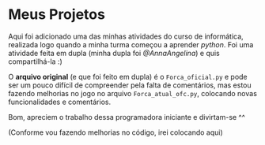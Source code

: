 # Meus Projetos
Aqui foi adicionado uma das minhas atividades do curso de informática, realizada logo quando a minha turma começou a aprender _python_.
Foi uma atividade feita em dupla (minha dupla foi _@AnnaAngelina_) e quis compartilhá-la :)

O **arquivo original** (e que foi feito em dupla) é o `Forca_oficial.py` e pode ser um pouco difícil de compreender pela falta de comentários, mas estou fazendo melhorias no jogo no arquivo `Forca_atual_ofc.py`, colocando novas funcionalidades e comentários.

Bom, apreciem o trabalho dessa programadora iniciante e divirtam-se ^^

(Conforme vou fazendo melhorias no código, irei colocando aqui)
